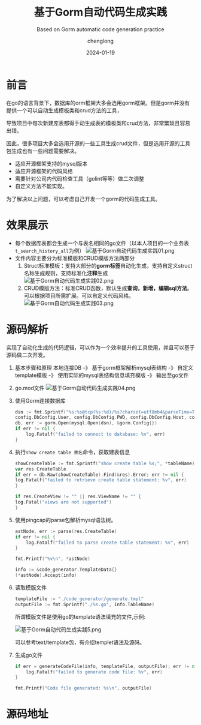 ﻿---
layout:     post
title:      基于Gorm自动代码生成实践
subtitle:   Based on Gorm automatic code generation practice
date:       2024-01-19
author:     chenglong
header-img: img/post-bg-ios9-web.jpg
catalog: true
tags:

- Mysql
- Golang

---

# 前言

在go的语言背景下，数据库的orm框架大多会选用gorm框架。但是gorm并没有提供一个可以自动生成模板类和crud方法的工具，

导致项目中每次新建库表都得手动生成表的模板类和crud方法，非常繁琐且容易出错。

因此，很多项目大多会选用开源的一些工具生成crud文件，但是选用开源的工具包生成也有一些问题需要解决。

- 适应开源框架支持的mysql版本
- 适应开源框架的代码风格
- 需要针对公司内代码检查工具（golint等等）做二次调整
- 自定义方法不能实现。

为了解决以上问题，可以考虑自己开发一个gorm的代码生成工具。

# 效果展示

- 每个数据库表都会生成一个与表名相同的go文件（以本人项目的一个业务表`t_search_history_all`为例）
  ![基于Gorm自动代码生成实践01.png](https%3A%2F%2Fchenglong799466.github.io%2Fimg%2F%E5%9F%BA%E4%BA%8EGorm%E8%87%AA%E5%8A%A8%E4%BB%A3%E7%A0%81%E7%94%9F%E6%88%90%E5%AE%9E%E8%B7%B501.png)
- 文件内容主要分为标准模版和CRUD模版方法两部分
    1. Struct标准模板：支持大部分的**gorm标签**自动化生成，支持自定义struct名称生成规则，支持标准化**注释**生成
       ![基于Gorm自动代码生成实践02.png](https%3A%2F%2Fchenglong799466.github.io%2Fimg%2F%E5%9F%BA%E4%BA%8EGorm%E8%87%AA%E5%8A%A8%E4%BB%A3%E7%A0%81%E7%94%9F%E6%88%90%E5%AE%9E%E8%B7%B502.png)
    2. CRUD模版方法：标准CRUD函数，默认生成**查询，新增，编辑sql方法**。可以根据项目所需扩展。可以自定义代码风格。
       ![基于Gorm自动代码生成实践03.png](https%3A%2F%2Fchenglong799466.github.io%2Fimg%2F%E5%9F%BA%E4%BA%8EGorm%E8%87%AA%E5%8A%A8%E4%BB%A3%E7%A0%81%E7%94%9F%E6%88%90%E5%AE%9E%E8%B7%B503.png)

# 源码解析

实现了自动化生成的代码逻辑，可以作为一个效率提升的工具使用，并且可以基于源码做二次开发。

1. 基本步骤和原理
   本地连接DB -》 基于gorm框架解析mysql表结构 -》 自定义template模版 -》 使用实际的mysql表结构信息填充模版 -》 输出至go文件
2. go.mod文件
   ![基于Gorm自动代码生成实践04.png](https%3A%2F%2Fchenglong799466.github.io%2Fimg%2F%E5%9F%BA%E4%BA%8EGorm%E8%87%AA%E5%8A%A8%E4%BB%A3%E7%A0%81%E7%94%9F%E6%88%90%E5%AE%9E%E8%B7%B504.png)
3. 使用Gorm连接数据库

    ```go
    dsn := fmt.Sprintf("%s:%s@tcp(%s:%d)/%s?charset=utf8mb4&parseTime=True&loc=Local",
    config.DbConfig.User, config.DbConfig.PWD, config.DbConfig.Host, config.DbConfig.Port, config.DbConfig.DataBase)
	db, err := gorm.Open(mysql.Open(dsn), &gorm.Config{})
    if err != nil {
        log.Fatalf("failed to connect to database: %v", err)
    }
    ```
4. 执行`show create table 表名`命令，获取建表信息

   ```go
   showCreateTable := fmt.Sprintf("show create table %s;", *tableName)
   var res CreateTable
   if err = db.Raw(showCreateTable).Find(&res).Error; err != nil {
   log.Fatalf("failed to retrieve create table statement: %v", err)
   }

   if res.CreateView != "" || res.ViewName != "" {
   log.Fatal("views are not supported")
   }
   ```

5. 使用pingcap的parse包解析mysql语法树。

    ```go
	astNode, err := parse(res.CreateTable)
	if err != nil {
		log.Fatalf("failed to parse create table statement: %v", err)
	}

	fmt.Printf("%v\n", *astNode)

	info := &code_generator.TemplateData{}
	(*astNode).Accept(info)
    ```

6. 读取模版文件

    ```go
    templateFile := "./code_generator/generate.tmpl"
    outputFile := fmt.Sprintf("./%s.go", info.TableName)

    ```

   所谓模版文件是使用go的template语法填充的文件,示例:

   ![基于Gorm自动代码生成实践5.png](https%3A%2F%2Fchenglong799466.github.io%2Fimg%2F%E5%9F%BA%E4%BA%8EGorm%E8%87%AA%E5%8A%A8%E4%BB%A3%E7%A0%81%E7%94%9F%E6%88%90%E5%AE%9E%E8%B7%B55.png)

   可以参考text/template包，有介绍templet语法及源码。[](https://pkg.go.dev/text/template)

7. 生成go文件

    ```go
    if err = generateCodeFile(info, templateFile, outputFile); err != nil {
		log.Fatalf("failed to generate code file: %v", err)
	}

	fmt.Printf("Code file generated: %s\n", outputFile)
    ```

# 源码地址

[](https://github.com/chenglong799466/clox)
    




